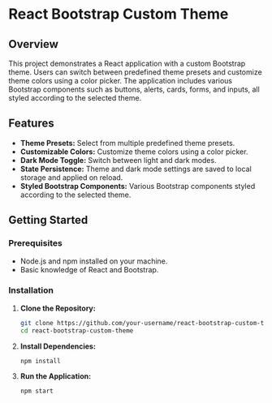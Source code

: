 # React Bootstrap Custom Theme

## Overview

This project demonstrates a React application with a custom Bootstrap theme. Users can switch between predefined theme presets and customize theme colors using a color picker. The application includes various Bootstrap components such as buttons, alerts, cards, forms, and inputs, all styled according to the selected theme.

## Features

- **Theme Presets:** Select from multiple predefined theme presets.
- **Customizable Colors:** Customize theme colors using a color picker.
- **Dark Mode Toggle:** Switch between light and dark modes.
- **State Persistence:** Theme and dark mode settings are saved to local storage and applied on reload.
- **Styled Bootstrap Components:** Various Bootstrap components styled according to the selected theme.

## Getting Started

### Prerequisites

- Node.js and npm installed on your machine.
- Basic knowledge of React and Bootstrap.

### Installation

1. **Clone the Repository:**
   ```bash
   git clone https://github.com/your-username/react-bootstrap-custom-theme.git
   cd react-bootstrap-custom-theme

2. **Install Dependencies:**
   ```bash
   npm install

3. **Run the Application:**
   ```bash
   npm start